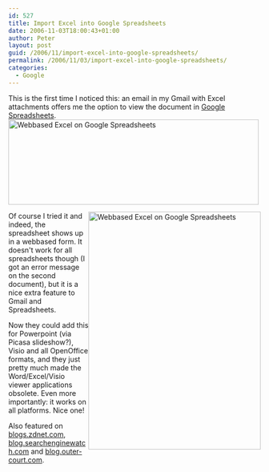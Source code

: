 ```yaml
---
id: 527
title: Import Excel into Google Spreadsheets
date: 2006-11-03T18:00:43+01:00
author: Peter
layout: post
guid: /2006/11/import-excel-into-google-spreadsheets/
permalink: /2006/11/03/import-excel-into-google-spreadsheets/
categories:
  - Google
---
```

This is the first time I noticed this: an email in my Gmail with Excel attachments offers me the option to view the document in [Google Spreadsheets](http://search.forret.com/google/google+spreadsheets).  
[<img  src="http://static.flickr.com/99/287796477_5af822709c.jpg" width="500" height="170" alt="Webbased Excel on Google Spreadsheets" />](http://www.flickr.com/photos/pforret/287796477/ "Photo Sharing")

[<img  style="float: right" src="http://static.flickr.com/108/287796476_b61468b7b8_o.gif" width="344" height="475" alt="Webbased Excel on Google Spreadsheets" />](http://www.flickr.com/photos/pforret/287796476/ "Photo Sharing")Of course I tried it and indeed, the spreadsheet shows up in a webbased form. It doesn't work for all spreadsheets though (I got an error message on the second document), but it is a nice extra feature to Gmail and Spreadsheets. 

Now they could add this for Powerpoint (via Picasa slideshow?), Visio and all OpenOffice formats, and they just pretty much made the Word/Excel/Visio viewer applications obsolete. Even more importantly: it works on all platforms. Nice one!

Also featured on [blogs.zdnet.com](http://blogs.zdnet.com/Google/index.php?p=376), [blog.searchenginewatch.com](http://blog.searchenginewatch.com/blog/061103-082243) and [blog.outer-court.com](http://blog.outer-court.com/archive/2006-11-03-n86.html).